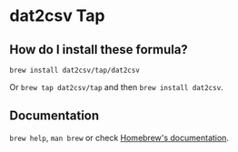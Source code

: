 # dat2csv Tap

## How do I install these formula?

`brew install dat2csv/tap/dat2csv`

Or `brew tap dat2csv/tap` and then `brew install dat2csv`.

## Documentation

`brew help`, `man brew` or check [Homebrew's documentation](https://docs.brew.sh).
